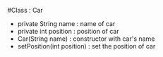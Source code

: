 #Class : Car
- private String name
	: name of car
- private int position
	: position of car
- Car(String name) : constructor with car's name
- setPosition(int position) : set the position of car